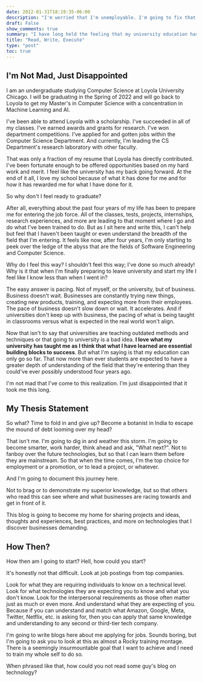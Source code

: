 ```yaml
---
date: 2022-01-31T18:19:35-06:00
description: "I'm worried that I'm unemployable. I'm going to fix that."
draft: False
show_comments: true
summary: "I have long held the feeling that my university education has limited me to what my university thinks what businesses want, not what businesses need. I think I found a way to fix that."
title: "Read, Write, Execute"
type: "post"
toc: true
---
```


## I'm Not Mad, Just Disappointed

I am an undergraduate studying Computer Science at Loyola University Chicago. I will be graduating in the Spring of 2022 and will go back to Loyola to get my Master's in Computer Science with a concentration in Machine Learning and AI.

I've been able to attend Loyola with a scholarship. I've succeeded in all of my classes. I've earned awards and grants for research. I've won department competitions. I've applied for and gotten jobs within the Computer Science Department. And currently, I'm leading the CS Department's research laboratory with other faculty.

That was only a fraction of my resume that Loyola has directly contributed. I've been fortunate enough to be offered opportunities based on my hard work and merit. I feel like the university has my back going forward. At the end of it all, I love my school because of what it has done for me and for how it has rewarded me for what I have done for it.

So why don't I feel ready to graduate?

After all, everything about the past four years of my life has been to prepare me for entering the job force. All of the classes, tests, projects, internships, research experiences, and more are leading to that moment where I go and do what I've been trained to do. But as I sit here and write this, I can't help but feel that I haven't been taught or even understand the breadth of the field that I'm entering. It feels like now, after four years, I'm only starting to peek over the ledge of the abyss that are the fields of Software Engineering and Computer Science.

Why do I feel this way? I shouldn't feel this way; I've done so much already! Why is it that when I'm finally preparing to leave university and start my life I feel like I know less than when I went in?

The easy answer is pacing. Not of myself, or the university, but of business. Business doesn't wait. Businesses are constantly trying new things, creating new products, training, and expecting more from their employees. The pace of business doesn't slow down or wait. It accelerates. And if universities don't keep up with business, the pacing of what is being taught in classrooms versus what is expected in the real world won't align.

Now that isn't to say that universities are teaching outdated methods and techniques or that going to university is a bad idea. **I love what my university has taught me as I think that what I have learned are essential building blocks to success**. But what I'm saying is that my education can only go so far. That now more than ever students are expected to have a greater depth of understanding of the field that they're entering than they could've ever possibly understood four years ago.

I'm not mad that I've come to this realization. I'm just disappointed that it took me this long.

## My Thesis Statement

So what? Time to fold in and give up? Become a botanist in India to escape the mound of debt looming over my head?

That isn't me. I'm going to dig in and weather this storm. I'm going to become smarter, work harder, think ahead and ask, "What next?". Not to fanboy over the future technologies, but so that I can learn them before they are mainstream. So that when the time comes, I'm the top choice for employment or a promotion, or to lead a project, or whatever.

And I'm going to document this journey here.

Not to brag or to demonstrate my superior knowledge, but so that others who read this can see where and what businesses are racing towards and get in front of it.

This blog is going to become my home for sharing projects and ideas, thoughts and experiences, best practices, and more on technologies that I discover businesses demanding.

## How Then?

How then am I going to start? Hell, how could you start?

It's honestly not that difficult. Look at job postings from top companies.

Look for what they are requiring individuals to know on a technical level. Look for what technologies they are expecting you to know and what you don't know. Look for the interpersonal requirements as those often matter just as much or even more. And understand what they are expecting of you. Because if you can understand and match what Amazon, Google, Meta, Twitter, Netflix, etc. is asking for, then you can apply that same knowledge and understanding to any second or third-tier tech company.

I'm going to write blogs here about me applying for jobs. Sounds boring, but I'm going to ask you to look at this as almost a Rocky training montage. There is a seemingly insurmountable goal that I want to achieve and I need to train my whole self to do so.

When phrased like that, how could you not read some guy's blog on technology?
